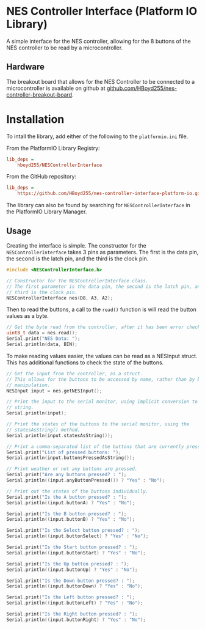 # NES Controller Interface (Platform IO Library)

A simple interface for the NES controller, allowing for the 8 buttons of the NES
controller to be read by a microcontroller.

## Hardware

The breakout board that allows for the NES Controller to be connected to a
microcontroller is available on github at
[github.com/HBoyd255/nes-controller-breakout-board](https://github.com/HBoyd255/nes-controller-breakout-board).

# Installation

To intall the library, add either of the following to the `platformio.ini` file.

From the PlatformIO Library Registry:

```ini
lib_deps =
    hboyd255/NESControllerInterface
```

From the GitHub repository:

```ini
lib_deps =
    https://github.com/HBoyd255/nes-controller-interface-platform-io.git
```

The library can also be found by searching for `NESControllerInterface` in the
PlatformIO Library Manager.

## Usage

Creating the interface is simple. The constructor for the
`NESControllerInterface` takes 3 pins as parameters. The first is the data pin,
the second is the latch pin, and the third is the clock pin.

```cpp
#include <NESControllerInterface.h>

// Constructor for the NESControllerInterface class.
// The first parameter is the data pin, the second is the latch pin, and the
// third is the clock pin.
NESControllerInterface nes(D8, A3, A2);
```

Then to read the buttons, a call to the `read()` function is will read the
button values as a byte.

```cpp
// Get the byte read from the controller, after it has been error checked.
uint8_t data = nes.read();
Serial.print("NES Data: ");
Serial.println(data, BIN);
```

To make reading values easier, the values can be read as a NESInput struct. This
has additional functions to check the state of the buttons.

```cpp
// Get the input from the controller, as a struct.
// This allows for the buttons to be accessed by name, rather than by bit
// manipulation.
NESInput input = nes.getNESInput();

// Print the input to the serial monitor, using implicit conversion to a
// string.
Serial.println(input);

// Print the states of the buttons to the serial monitor, using the
// statesAsString() method.
Serial.println(input.statesAsString());

// Print a comma-separated list of the buttons that are currently pressed.
Serial.print("List of pressed buttons: ");
Serial.println(input.buttonsPressedAsString());

// Print weather or not any buttons are pressed.
Serial.print("Are any buttons pressed? : ");
Serial.println((input.anyButtonPressed()) ? "Yes" : "No");

// Print out the states of the buttons individually.
Serial.print("Is the A button pressed? : ");
Serial.println((input.buttonA) ? "Yes" : "No");

Serial.print("Is the B button pressed? : ");
Serial.println((input.buttonB) ? "Yes" : "No");

Serial.print("Is the Select button pressed? : ");
Serial.println((input.buttonSelect) ? "Yes" : "No");

Serial.print("Is the Start button pressed? : ");
Serial.println((input.buttonStart) ? "Yes" : "No");

Serial.print("Is the Up button pressed? : ");
Serial.println((input.buttonUp) ? "Yes" : "No");

Serial.print("Is the Down button pressed? : ");
Serial.println((input.buttonDown) ? "Yes" : "No");

Serial.print("Is the Left button pressed? : ");
Serial.println((input.buttonLeft) ? "Yes" : "No");

Serial.print("Is the Right button pressed? : ");
Serial.println((input.buttonRight) ? "Yes" : "No");
```
